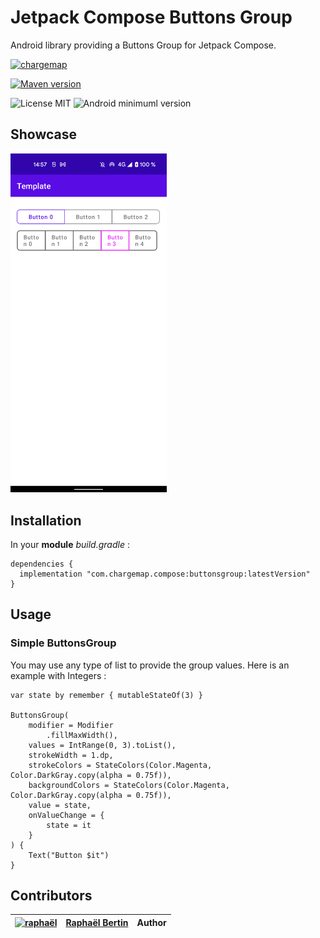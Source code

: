 # Jetpack Compose Buttons Group

Android library providing a Buttons Group for Jetpack Compose.

[![chargemap](https://github.com/chargemap.png?size=50)](https://chargemap.com)

[![Maven version](https://img.shields.io/maven-central/v/com.chargemap.compose/buttonsgroup?style=for-the-badge)](https://mvnrepository.com/artifact/com.chargemap.compose/buttonsgroup)

![License MIT](https://img.shields.io/badge/MIT-9E9F9F?style=flat-square&label=License)
![Android minimuml version](https://img.shields.io/badge/21+-9E9F9F?style=flat-square&label=Minimum&logo=android)

## Showcase

<img src="art/showcase.png" width="250"/>

## Installation

In your **module** *build.gradle* :

```
dependencies {
  implementation "com.chargemap.compose:buttonsgroup:latestVersion"
}
```

## Usage

### Simple ButtonsGroup

You may use any type of list to provide the group values. 
Here is an example with Integers : 

```
var state by remember { mutableStateOf(3) }

ButtonsGroup(
    modifier = Modifier
        .fillMaxWidth(),
    values = IntRange(0, 3).toList(),
    strokeWidth = 1.dp,
    strokeColors = StateColors(Color.Magenta, Color.DarkGray.copy(alpha = 0.75f)),
    backgroundColors = StateColors(Color.Magenta, Color.DarkGray.copy(alpha = 0.75f)),
    value = state,
    onValueChange = {
        state = it
    }
) {
    Text("Button $it")
}

```

## Contributors

| [![raphaël](https://github.com/r4phab.png?size=50)](https://github.com/r4phab) | [Raphaël Bertin](https://github.com/r4phab) | Author |
|--------------|--------------|--------------|
